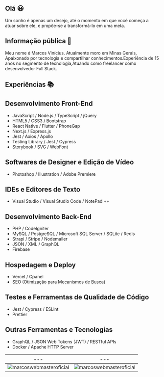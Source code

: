 ## Olá 😃

Um sonho é apenas um desejo, até o momento em que você começa a atuar sobre ele, e propõe-se a transformá-lo em uma meta.

## Informação pública 📃

Meu nome é Marcos Vinícius. Atualmente moro em Minas Gerais, Apaixonado por tecnologia e compartilhar conhecimentos.Experiência de 15 anos no segmento de tecnologia,Atuando como freelancer como desenvolvedor Full Stack.


## Experiências 📚

Desenvolvimento Front-End
------------------------
* JavaScript / Node.js / TypeScript / jQuery
* HTML5 / CSS3 / Bootstrap
* React Native / Flutter / PhoneGap
* Next.js / Express.js
* Jest / Axios / Apollo
* Testing Library / Jest / Cypress
* Storybook / SVG / WebFont

Softwares de Designer e Edição de Vídeo
-----------------------
* Photoshop / Illustration / Adobe Premiere

IDEs e Editores de Texto
-----------------------
* Visual Studio / Visual Studio Code / NotePad ++

Desenvolvimento Back-End
------------------------
* PHP / CodeIgniter
* MySQL / PostgreSQL / Microsoft SQL Server / SQLite / Redis
* Strapi / Stripe / Nodemailer
* JSON / XML / GraphQL
* Firebase 

Hospedagem e Deploy
-------------------------
* Vercel / Cpanel
* SEO (Otimização para Mecanismos de Busca)

Testes e Ferramentas de Qualidade de Código
----------------------------
* Jest / Cypress / ESLint
* Prettier

Outras Ferramentas e Tecnologias
-----------------------------
* GraphQL / JSON Web Tokens (JWT) / RESTful APIs
* Docker / Apache HTTP Server


--- | ---
--- | --- | 
<img  src="https://github-readme-stats.vercel.app/api/top-langs/?username=marcoswebmasteroficial&layout=compact&hide=html" alt="marcoswebmasteroficial" /> | <img align="center" src="https://github-readme-stats.vercel.app/api?username=marcoswebmasteroficial&show_icons=true" alt="marcoswebmasteroficial" /> 

